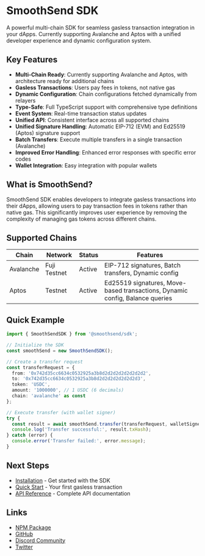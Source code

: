 # SmoothSend SDK

A powerful multi-chain SDK for seamless gasless transaction integration in your dApps. Currently supporting Avalanche and Aptos with a unified developer experience and dynamic configuration system.

## Key Features

- **Multi-Chain Ready**: Currently supporting Avalanche and Aptos, with architecture ready for additional chains
- **Gasless Transactions**: Users pay fees in tokens, not native gas
- **Dynamic Configuration**: Chain configurations fetched dynamically from relayers
- **Type-Safe**: Full TypeScript support with comprehensive type definitions
- **Event System**: Real-time transaction status updates
- **Unified API**: Consistent interface across all supported chains
- **Unified Signature Handling**: Automatic EIP-712 (EVM) and Ed25519 (Aptos) signature support
- **Batch Transfers**: Execute multiple transfers in a single transaction (Avalanche)
- **Improved Error Handling**: Enhanced error responses with specific error codes
- **Wallet Integration**: Easy integration with popular wallets

## What is SmoothSend?

SmoothSend SDK enables developers to integrate gasless transactions into their dApps, allowing users to pay transaction fees in tokens rather than native gas. This significantly improves user experience by removing the complexity of managing gas tokens across different chains.

## Supported Chains

| Chain | Network | Status | Features |
|-------|---------|--------|----------|
| Avalanche | Fuji Testnet | Active | EIP-712 signatures, Batch transfers, Dynamic config |
| Aptos | Testnet | Active | Ed25519 signatures, Move-based transactions, Dynamic config, Balance queries |

## Quick Example

```typescript
import { SmoothSendSDK } from '@smoothsend/sdk';

// Initialize the SDK
const smoothSend = new SmoothSendSDK();

// Create a transfer request
const transferRequest = {
  from: '0x742d35cc6634c0532925a3b8d2d2d2d2d2d2d2d2',
  to: '0x742d35cc6634c0532925a3b8d2d2d2d2d2d2d2d3',
  token: 'USDC',
  amount: '1000000', // 1 USDC (6 decimals)
  chain: 'avalanche' as const
};

// Execute transfer (with wallet signer)
try {
  const result = await smoothSend.transfer(transferRequest, walletSigner);
  console.log('Transfer successful:', result.txHash);
} catch (error) {
  console.error('Transfer failed:', error.message);
}
```

## Next Steps

- [Installation](./installation) - Get started with the SDK
- [Quick Start](./quick-start) - Your first gasless transaction
- [API Reference](./api/) - Complete API documentation

## Links

- [NPM Package](https://www.npmjs.com/package/@smoothsend/sdk)
- [GitHub](https://github.com/smoothsend)
- [Discord Community](https://discord.gg/fF6cdJFWnM)
- [Twitter](https://x.com/smoothsend)
